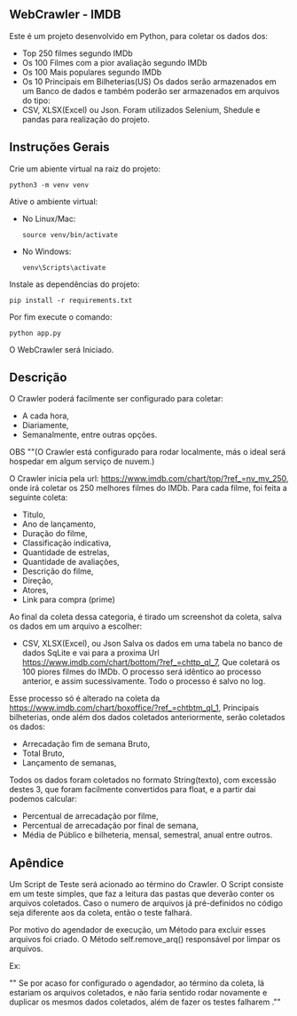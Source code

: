 
## WebCrawler - IMDB

Este é um projeto desenvolvido em Python, para coletar os dados dos:
- Top 250 filmes segundo IMDb 
- Os 100 Filmes com a pior avaliação segundo IMDb
- Os 100 Mais populares segundo IMDb
- Os 10 Principais em Bilheterias(US) 
Os dados serão armazenados em um Banco de dados e também poderão ser armazenados em arquivos do tipo:
- CSV, XLSX(Excel) ou Json.
Foram utilizados Selenium, Shedule e pandas para realização do projeto.



## Instruções Gerais

Crie um abiente virtual na raiz do projeto:
```
python3 -m venv venv
```
Ative o ambiente virtual:
- No Linux/Mac:
  ```
  source venv/bin/activate
  ```
- No Windows:
  ```
  venv\Scripts\activate
  ```

Instale as dependências do projeto:
```
pip install -r requirements.txt
```

Por fim execute o comando:
```
python app.py
``` 
O WebCrawler será Iniciado.




## Descrição
O Crawler poderá facilmente ser configurado para coletar:

- A cada hora,
- Diariamente, 
- Semanalmente, entre outras opções.

OBS ""(O Crawler está configurado para rodar localmente, más o ideal será hospedar em algum serviço de nuvem.)

O Crawler inicia pela url: https://www.imdb.com/chart/top/?ref_=nv_mv_250, onde irá coletar os 250 melhores filmes do IMDb. Para cada filme, foi feita a seguinte coleta:

- Titulo,
- Ano de lançamento,
- Duração do filme,
- Classificação indicativa,
- Quantidade de estrelas,
- Quantidade de avaliações,
- Descrição do filme,
- Direção,
- Atores,
- Link para compra (prime)

Ao final da coleta dessa categoria, é tirado um screenshot da coleta, salva os dados em um arquivo a escolher: 
- CSV, XLSX(Excel), ou Json
Salva os dados em uma tabela no banco de dados SqLite e vai para a proxima Url https://www.imdb.com/chart/bottom/?ref_=chttp_ql_7, Que coletará os 100 piores filmes do IMDb.
O processo será idêntico ao processo anterior, e assim sucessivamente. Todo o processo é salvo no log.

Esse processo só é alterado na coleta da https://www.imdb.com/chart/boxoffice/?ref_=chtbtm_ql_1, Principais bilheterias, onde além dos dados coletados anteriormente, serão coletados os dados:

- Arrecadação fim de semana Bruto,
- Total Bruto,
- Lançamento de semanas,

Todos os dados foram coletados no formato String(texto), com excessão destes 3, que foram facilmente convertidos para float, e a partir dai podemos calcular:

- Percentual de arrecadação por filme,
- Percentual de arrecadação por final de semana,
- Média de Público e bilheteria, mensal, semestral, anual entre outros.




## Apêndice

Um Script de Teste será acionado ao término do Crawler.
O Script consiste em um teste simples, que faz a leitura das pastas que deverão conter os arquivos coletados. Caso o numero de arquivos já pré-definidos no código seja diferente aos da coleta, então o teste falhará.

        
Por motivo do agendador de execução, um Método para excluir esses arquivos foi criado. O Método self.remove_arq() responsável por limpar os arquivos.

Ex:

"" Se por acaso for configurado o agendador, ao término da coleta, lá estariam os arquivos coletados, e não faria sentido rodar novamente e duplicar os mesmos dados coletados, além de fazer os testes falharem .""
